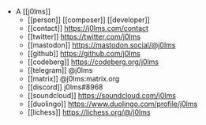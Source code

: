 - A [[j0lms]]
  - [[person]] [[composer]] [[developer]]
  - [[contact]] https://j0lms.com/contact
  - [[twitter]] https://twitter.com/j0lms
  - [[mastodon]] https://mastodon.social/@j0lms
  - [[github]] https://github.com/j0lms
  - [[codeberg]] https://codeberg.org/j0lms
  - [[telegram]] @j0lms
  - [[matrix]] @j0lms:matrix.org
  - [[discord]] j0lms#8968
  - [[soundcloud]] https://soundcloud.com/j0lms
  - [[duolingo]] https://www.duolingo.com/profile/j0lms
  - [[lichess]] https://lichess.org/@/j0lms
